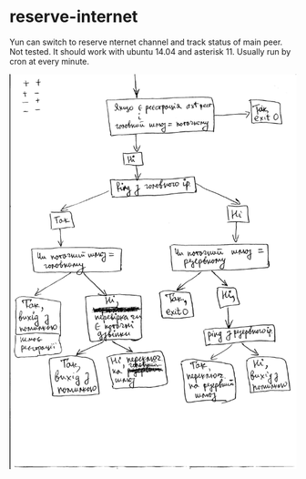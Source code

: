 # reserve-internet

Yun can switch to reserve nternet channel and track status of main peer.
Not tested. It should work with ubuntu 14.04 and asterisk 11.
Usually run by cron at every minute.

![reserve-internet](https://github.com/msergiy87/reserve-internet/blob/master/asterisk_po_script.jpg)
